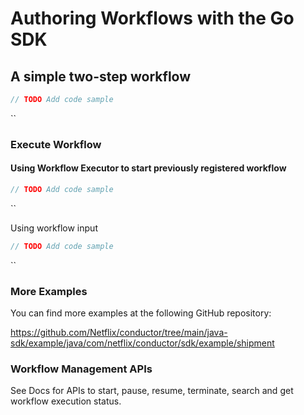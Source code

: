 # Authoring Workflows with the Go SDK

## A simple two-step workflow
```java
// TODO Add code sample
```
``
### Execute Workflow

#### Using Workflow Executor to start previously registered workflow
```java
// TODO Add code sample
```
``

Using workflow input
```java
// TODO Add code sample
```
``

### More Examples
You can find more examples at the following GitHub repository:

https://github.com/Netflix/conductor/tree/main/java-sdk/example/java/com/netflix/conductor/sdk/example/shipment

### Workflow Management APIs
<!-- TODO -->
<!-- Generate javadocs and add workflowExecutor link here -->
See Docs for APIs to start, pause, resume, terminate, search and get workflow execution status.
